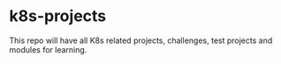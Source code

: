 # k8s-projects
This repo will have all K8s related projects, challenges, test projects and modules for learning.
